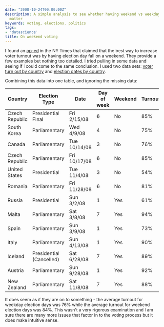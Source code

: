 ```yaml
---
date: "2008-10-24T00:00:00Z"
description: A simple analysis to see whether having weekend vs weekday election days
  matter
keywords: voting, elections, politics
tags:
- 'datascience'
title: On weekend voting
---
```

<p>I found an <a href="http://www.nytimes.com/2008/10/24/opinion/24ornstein.html?ref=opinion">op-ed</a> in the NY Times that claimed that the best way to increase voter turnout was by having election day fall on a weekend. They provide a few examples but nothing too detailed. I tried pulling in some data and seeing if I could come to the same conclusion. I used two data sets: <a href="http://en.wikipedia.org/wiki/Voter_turnout ">voter turn out by country</a> and <a href="http://www.electionguide.org/calendar.php ">election dates by country</a>.</p>

<p>Combining this data into one table, and ignoring the missing data:</p>

<table class="table">
<thead>
<tr>
<th>Country</th>
<th>Election Type</th>
<th>Date</th>
<th>Day of week</th>
<th>Weekend</th>
<th>Turnout</th>
</tr>
</thead>
<tbody>
<tr>
<td>Czech Republic</td>
<td>Presidential Final</td>
<td>Fri 2/15/08</td>
<td>6</td>
<td>No</td>
<td>85%</td>
</tr>
<tr>
<td>South Korea</td>
<td>Parliamentary<span> </span></td>
<td>Wed 4/9/08</td>
<td>4</td>
<td>No</td>
<td>75%</td>
</tr>
<tr>
<td>Canada</td>
<td>Parliamentary<span> </span></td>
<td>Tue 10/14/08</td>
<td>3</td>
<td>No</td>
<td>76%</td>
</tr>
<tr>
<td>Czech Republic</td>
<td>Parliamentary<span> </span></td>
<td>Fri 10/17/08</td>
<td>6</td>
<td>No</td>
<td>85%</td>
</tr>
<tr>
<td>United States</td>
<td>Presidential<span> </span></td>
<td>Tue 11/4/08</td>
<td>3</td>
<td>No</td>
<td>54%</td>
</tr>
<tr>
<td>Romania</td>
<td>Parliamentary<span> </span></td>
<td>Fri 11/28/08</td>
<td>6</td>
<td>No</td>
<td>81%</td>
</tr>
<tr>
<td>Russia</td>
<td>Presidential<span> </span></td>
<td>Sun 3/2/08</td>
<td>1</td>
<td>Yes</td>
<td>61%</td>
</tr>
<tr>
<td>Malta</td>
<td>Parliamentary<span> </span></td>
<td>Sat 3/8/08</td>
<td>7</td>
<td>Yes</td>
<td>94%</td>
</tr>
<tr>
<td>Spain</td>
<td>Parliamentary<span> </span></td>
<td>Sun 3/9/08</td>
<td>1</td>
<td>Yes</td>
<td>73%</td>
</tr>
<tr>
<td>Italy</td>
<td>Parliamentary<span> </span></td>
<td>Sun 4/13/08</td>
<td>1</td>
<td>Yes</td>
<td>90%</td>
</tr>
<tr>
<td>Iceland</td>
<td>Presidential (Cancelled)<span> </span></td>
<td>Sat 6/28/08</td>
<td>7</td>
<td>Yes</td>
<td>89%</td>
</tr>
<tr>
<td>Austria</td>
<td>Parliamentary<span> </span></td>
<td>Sun 9/28/08</td>
<td>1</td>
<td>Yes</td>
<td>92%</td>
</tr>
<tr>
<td>New Zealand</td>
<td>Parliamentary<span> </span></td>
<td>Sat 11/8/08</td>
<td>7</td>
<td>Yes</td>
<td>88%</td>
</tr>
</tbody></table>

<p>It does seem as if they are on to something - the average turnout for weekday election days was 76% while the average turnout for weekend election days was 84%. This wasn't a very rigorous examination and I am sure there are many more issues that factor in to the voting process but it does make intuitive sense.</p>
